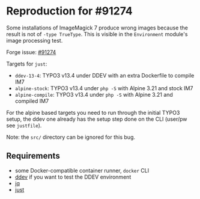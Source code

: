 # Reproduction for #91274

Some installations of ImageMagick 7 produce wrong images because the result is
not of `-type TrueType`. This is visible in the `Environment` module's image
processing test.

Forge issue: [#91274](https://forge.typo3.org/issues/91274)

Targets for `just`:

* `ddev-13-4`: TYPO3 v13.4 under DDEV with an extra Dockerfile to compile IM7
* `alpine-stock`: TYPO3 v13.4 under `php -S` with Alpine 3.21 and stock IM7
* `alpine-compile`: TYPO3 v13.4 under `php -S` with Alpine 3.21 and compiled IM7

For the alpine based targets you need to run through the initial TYPO3 setup,
the ddev one already has the setup step done on the CLI (user/pw see `justfile`).

Note: the `src/` directory can be ignored for this bug.

## Requirements

* some Docker-compatible container runner, `docker` CLI
* [ddev](https://ddev.com/) if you want to test the DDEV environment
* [jq](https://jqlang.github.io/jq/)
* [just](https://github.com/casey/just)
